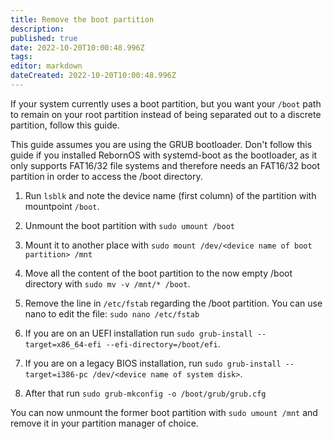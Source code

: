 ```yaml
---
title: Remove the boot partition
description: 
published: true
date: 2022-10-20T10:00:48.996Z
tags: 
editor: markdown
dateCreated: 2022-10-20T10:00:48.996Z
---
```


If your system currently uses a boot partition, but you want your `/boot` path to remain on your root partition instead of being separated out to a discrete partition, follow this guide.

This guide assumes you are using the GRUB bootloader. Don't follow this guide if you installed RebornOS with systemd-boot as the bootloader, as it only supports FAT16/32 file systems and therefore needs an FAT16/32 boot partition in order to access the /boot directory.

1. Run `lsblk` and note the device name (first column) of the partition with mountpoint `/boot`.

2. Unmount the boot partition with `sudo umount /boot`

3. Mount it to another place with `sudo mount /dev/<device name of boot partition> /mnt`

4. Move all the content of the boot partition to the now empty /boot directory with `sudo mv -v /mnt/* /boot`.

5. Remove the line in `/etc/fstab` regarding the /boot partition. You can use nano to edit the file: `sudo nano /etc/fstab`

6. If you are on an UEFI installation run `sudo grub-install --target=x86_64-efi --efi-directory=/boot/efi`.

7. If you are on a legacy BIOS installation, run `sudo grub-install --target=i386-pc /dev/<device name of system disk>`.

8. After that run `sudo grub-mkconfig -o /boot/grub/grub.cfg`

You can now unmount the former boot partition with `sudo umount /mnt` and remove it in your partition manager of choice.